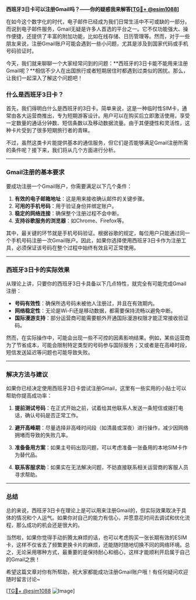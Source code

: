 **西班牙3日卡可以注册Gmail吗？——你的疑惑我来解答[[TG💪+ @esim1088](https://t.me/s/esim1088)]**

在如今这个数字化的时代，电子邮件已经成为我们日常生活中不可或缺的一部分。而说到电子邮件服务，Gmail无疑是许多人首选的平台之一。它不仅功能强大、操作便捷，还提供了丰富的附加功能，比如在线存储、日历管理等。然而，对于一些朋友来说，注册Gmail账户可能会遇到一些小问题，尤其是涉及到国家代码或手机号码验证时。

今天，我们就来聊聊一个大家经常问到的问题：**西班牙的3日卡能不能用来注册Gmail呢？**相信不少人在出国旅行或者短期居住时都遇到过类似的困扰。那么，让我们一起深入了解这个问题吧！

### **什么是西班牙3日卡？**

首先，我们得明白什么是西班牙的3日卡。简单来说，这是一种临时性SIM卡，通常由各大运营商推出，专为短期游客设计。用户可以在购买后立即激活使用，享受一定数量的通话分钟数、短信条数以及移动数据流量。由于其便捷性和灵活性，这种卡片受到了很多短期旅行者的青睐。

不过，虽然这类卡片能提供基本的通信服务，但它们是否能够满足Gmail注册所需的条件呢？接下来，我们将从几个方面进行分析。

---

### **Gmail注册的基本要求**

要成功注册一个Gmail账户，你需要满足以下几个条件：

1. **有效的电子邮箱地址**：这是用来接收确认邮件的关键步骤。
2. **可用的手机号码**：用于验证身份并绑定账户。
3. **稳定的网络连接**：确保整个注册过程不会中断。
4. **支持谷歌服务的浏览器**：如Chrome、Firefox等。

其中，最关键的环节就是手机号码验证。根据谷歌的规定，每位用户只能通过同一个手机号码注册一次Gmail账户。因此，如果你选择使用西班牙3日卡作为注册工具，必须保证该号码在整个过程中始终有效且可正常使用。

---

### **西班牙3日卡的实际效果**

从理论上讲，只要你的西班牙3日卡具备以下几点特性，就完全有可能完成Gmail注册：

- **号码有效性**：确保所选号码未被他人注册过，并且在有效期内。
- **网络稳定性**：无论是Wi-Fi还是移动数据，都需要保持流畅以避免中断。
- **国际漫游支持**：部分运营商可能需要额外开通国际漫游权限才能正常接收验证码。

然而，在实际操作中，可能会出现一些不可控的因素影响结果。例如，某些运营商为了节省成本，可能会限制特定类型的号码参与国际服务；又或者是在高峰时段，短信发送延迟等问题也可能导致失败。

---

### **解决方法与建议**

如果你已经决定使用西班牙3日卡尝试注册Gmail，这里有一些实用的小贴士可以帮助你提高成功率：

1. **提前测试号码**：在正式开始之前，试着给其他联系人发送一条短信或拨打电话，确认号码是否正常工作。
   
2. **避开高峰期**：尽量选择非高峰时间段（如清晨或深夜）进行操作，减少因网络拥堵而导致的失败几率。

3. **准备备用方案**：如果主号码出现问题，可以考虑准备一张备用的本地SIM卡作为替代品。

4. **联系客服求助**：如果实在无法解决问题，不妨直接联系相关运营商的客服人员寻求帮助。

---

### **总结**

总的来说，西班牙3日卡在理论上是可以用来注册Gmail的，但实际效果取决于具体的情况和个人运气。如果你对自己的能力有信心，并愿意花时间去调试和优化流程，那么成功的机会还是很大的。

当然啦，如果你觉得手动折腾太麻烦的话，也可以考虑购买一张长期有效的ESIM卡，这样不仅省去了频繁更换卡片的麻烦，还能随时随地切换不同的网络环境。总之，无论采用哪种方式，最重要的是保持耐心和细心，这样才能顺利开启属于自己的Gmail之旅！

希望这篇文章对你有所帮助，祝大家都能成功注册Gmail账户哦！有任何疑问欢迎随时留言讨论~ 

[[TG💪+ @esim1088](https://t.me/s/esim1088) ![Image](https://i.postimg.cc/4NQfJmqS/Snipaste-2025-05-13-00-14-12.png)]
